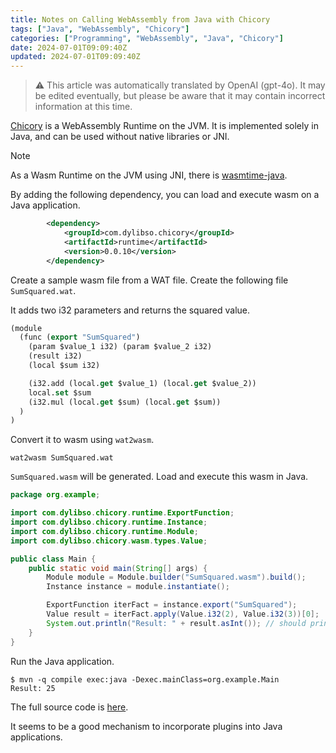 ```yaml
---
title: Notes on Calling WebAssembly from Java with Chicory
tags: ["Java", "WebAssembly", "Chicory"]
categories: ["Programming", "WebAssembly", "Java", "Chicory"]
date: 2024-07-01T09:09:40Z
updated: 2024-07-01T09:09:40Z
---
```


> ⚠️ This article was automatically translated by OpenAI (gpt-4o).
> It may be edited eventually, but please be aware that it may contain incorrect information at this time.

[Chicory](https://github.com/dylibso/chicory) is a WebAssembly Runtime on the JVM.
It is implemented solely in Java, and can be used without native libraries or JNI.

> [!NOTE]
> As a Wasm Runtime on the JVM using JNI, there is [wasmtime-java](https://github.com/kawamuray/wasmtime-java).

By adding the following dependency, you can load and execute wasm on a Java application.

```xml
		<dependency>
			<groupId>com.dylibso.chicory</groupId>
			<artifactId>runtime</artifactId>
			<version>0.0.10</version>
		</dependency>
```

Create a sample wasm file from a WAT file. Create the following file `SumSquared.wat`.

It adds two i32 parameters and returns the squared value.

```lisp
(module
  (func (export "SumSquared")
    (param $value_1 i32) (param $value_2 i32)
    (result i32)
    (local $sum i32)

    (i32.add (local.get $value_1) (local.get $value_2))
    local.set $sum
    (i32.mul (local.get $sum) (local.get $sum))
  )
)
```

Convert it to wasm using `wat2wasm`.

```
wat2wasm SumSquared.wat 
```

`SumSquared.wasm` will be generated. Load and execute this wasm in Java.

```java
package org.example;

import com.dylibso.chicory.runtime.ExportFunction;
import com.dylibso.chicory.runtime.Instance;
import com.dylibso.chicory.runtime.Module;
import com.dylibso.chicory.wasm.types.Value;

public class Main {
	public static void main(String[] args) {
		Module module = Module.builder("SumSquared.wasm").build();
		Instance instance = module.instantiate();

		ExportFunction iterFact = instance.export("SumSquared");
		Value result = iterFact.apply(Value.i32(2), Value.i32(3))[0];
		System.out.println("Result: " + result.asInt()); // should print "Result: 25" (= (2 + 3)^2)
	}
}
```

Run the Java application.

```
$ mvn -q compile exec:java -Dexec.mainClass=org.example.Main                   
Result: 25
```

The full source code is [here](https://github.com/making/hello-chicory).

It seems to be a good mechanism to incorporate plugins into Java applications.
